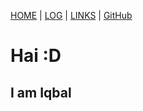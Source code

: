 [HOME](.) | [LOG](TXT/mylog.txt) | [LINKS](LINKS/) | [GitHub](https://github.com/iqbalpa/os222)

# Hai :D
## I am Iqbal
